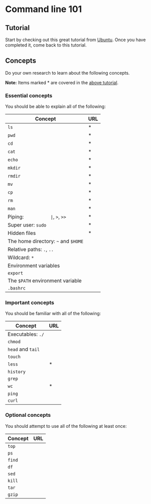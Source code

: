 # Command line 101

## Tutorial

Start by checking out this great tutorial from
[Ubuntu](https://ubuntu.com/tutorials/command-line-for-beginners). Once you have
completed it, come back to this tutorial.

## Concepts

Do your own research to learn about the following concepts.

**Note:** Items marked \* are covered in the
[above tutorial](https://ubuntu.com/tutorials/command-line-for-beginners).

### Essential concepts

You should be able to explain all of the following:

| Concept                             | URL |
| ----------------------------------- | --- |
| `ls`                                | \*  |
| `pwd`                               | \*  |
| `cd`                                | \*  |
| `cat`                               | \*  |
| `echo`                              | \*  |
| `mkdir`                             | \*  |
| `rmdir`                             | \*  |
| `mv`                                | \*  |
| `cp`                                | \*  |
| `rm`                                | \*  |
| `man`                               | \*  |
| Piping: `          \|`, `>`, `>>`   | \*  |
| Super user: `sudo`                  | \*  |
| Hidden files                        | \*  |
| The home directory: `~` and `$HOME` |     |
| Relative paths: `.`, `..`           |     |
| Wildcard: `*`                       |     |
| Environment variables               |     |
| `export`                            |     |
| The `$PATH` environment variable    |     |
| `.bashrc`                           |     |

### Important concepts

You should be familiar with all of the following:

| Concept           | URL |
| ----------------- | --- |
| Executables: `./` |     |
| `chmod`           |     |
| `head` and `tail` |     |
| `touch`           |     |
| `less`            | \*  |
| `history`         |     |
| `grep`            |     |
| `wc`              | \*  |
| `ping`            |     |
| `curl`            |     |

### Optional concepts

You should attempt to use all of the following at least once:

| Concept | URL |
| ------- | --- |
| `top`   |     |
| `ps`    |     |
| `find`  |     |
| `df`    |     |
| `sed`   |     |
| `kill`  |     |
| `tar`   |     |
| `gzip`  |     |

